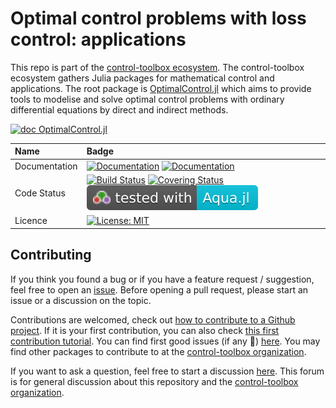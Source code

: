 # Optimal control problems with loss control: applications

[ci-img]: https://github.com/control-toolbox/LossControl.jl/actions/workflows/CI.yml/badge.svg?branch=main
[ci-url]: https://github.com/control-toolbox/LossControl.jl/actions/workflows/CI.yml?query=branch%3Amain

[co-img]: https://codecov.io/gh/control-toolbox/LossControl.jl/branch/main/graph/badge.svg?token=YM5YQQUSO3
[co-url]: https://codecov.io/gh/control-toolbox/LossControl.jl

[doc-dev-img]: https://img.shields.io/badge/docs-dev-8A2BE2.svg
[doc-dev-url]: https://control-toolbox.org/LossControl.jl/dev/

[doc-stable-img]: https://img.shields.io/badge/docs-stable-blue.svg
[doc-stable-url]: https://control-toolbox.org/LossControl.jl/stable/

[licence-img]: https://img.shields.io/badge/License-MIT-yellow.svg
[licence-url]: https://github.com/control-toolbox/LossControl.jl/blob/master/LICENSE

[aqua-img]: https://raw.githubusercontent.com/JuliaTesting/Aqua.jl/master/badge.svg
[aqua-url]: https://github.com/JuliaTesting/Aqua.jl

This repo is part of the [control-toolbox ecosystem](https://github.com/control-toolbox). 
The control-toolbox ecosystem gathers Julia packages for mathematical control and applications. The root package is [OptimalControl.jl](https://github.com/control-toolbox/OptimalControl.jl) which aims to provide tools to modelise and solve optimal control problems with ordinary differential equations by direct and indirect methods. 

[![doc OptimalControl.jl](https://img.shields.io/badge/Documentation-OptimalControl.jl-blue)](http://control-toolbox.org/OptimalControl.jl)

| **Name**          | **Badge**         |
:-------------------|:------------------|
| Documentation     | [![Documentation][doc-stable-img]][doc-stable-url] [![Documentation][doc-dev-img]][doc-dev-url]                   | 
| Code Status       | [![Build Status][ci-img]][ci-url] [![Covering Status][co-img]][co-url] [![Aqua.jl][aqua-img]][aqua-url] |
| Licence           | [![License: MIT][licence-img]][licence-url]   |

## Contributing

[issue-url]: https://github.com/control-toolbox/LossControl.jl/issues
[first-good-issue-url]: https://github.com/control-toolbox/LossControl.jl/contribute

If you think you found a bug or if you have a feature request / suggestion, feel free to open an [issue][issue-url].
Before opening a pull request, please start an issue or a discussion on the topic. 

Contributions are welcomed, check out [how to contribute to a Github project](https://docs.github.com/en/get-started/exploring-projects-on-github/contributing-to-a-project). 
If it is your first contribution, you can also check [this first contribution tutorial](https://github.com/firstcontributions/first-contributions).
You can find first good issues (if any 🙂) [here][first-good-issue-url]. You may find other packages to contribute to at the [control-toolbox organization](https://github.com/control-toolbox).

If you want to ask a question, feel free to start a discussion [here](https://github.com/orgs/control-toolbox/discussions). This forum is for general discussion about this repository and the [control-toolbox organization](https://github.com/control-toolbox).

